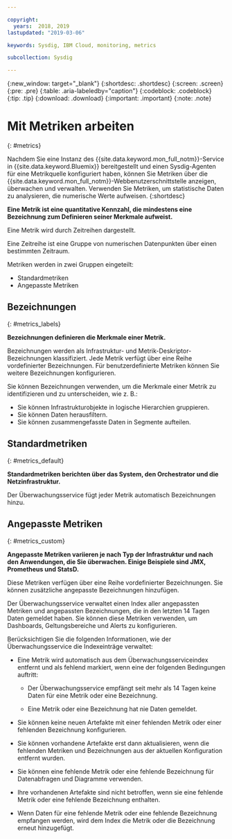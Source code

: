 ```yaml
---

copyright:
  years:  2018, 2019
lastupdated: "2019-03-06"

keywords: Sysdig, IBM Cloud, monitoring, metrics

subcollection: Sysdig

---
```


{:new_window: target="_blank"}
{:shortdesc: .shortdesc}
{:screen: .screen}
{:pre: .pre}
{:table: .aria-labeledby="caption"}
{:codeblock: .codeblock}
{:tip: .tip}
{:download: .download}
{:important: .important}
{:note: .note}

# Mit Metriken arbeiten
{: #metrics}

Nachdem Sie eine Instanz des {{site.data.keyword.mon_full_notm}}-Service in {{site.data.keyword.Bluemix}} bereitgestellt und einen Sysdig-Agenten für eine Metrikquelle konfiguriert haben, können Sie Metriken über die {{site.data.keyword.mon_full_notm}}-Webbenutzerschnittstelle anzeigen, überwachen und verwalten. Verwenden Sie Metriken, um statistische Daten zu analysieren, die numerische Werte aufweisen. 
{:shortdesc}


**Eine Metrik ist eine quantitative Kennzahl, die mindestens eine Bezeichnung zum Definieren seiner Merkmale aufweist.**

Eine Metrik wird durch Zeitreihen dargestellt. 

Eine Zeitreihe ist eine Gruppe von numerischen Datenpunkten über einen bestimmten Zeitraum. 

Metriken werden in zwei Gruppen eingeteilt: 

* Standardmetriken 
* Angepasste Metriken


## Bezeichnungen
{: #metrics_labels}

**Bezeichnungen definieren die Merkmale einer Metrik.**

Bezeichnungen werden als Infrastruktur- und Metrik-Deskriptor-Bezeichnungen klassifiziert. Jede Metrik verfügt über eine Reihe vordefinierter Bezeichnungen. Für benutzerdefinierte Metriken können Sie weitere Bezeichnungen konfigurieren. 

Sie können Bezeichnungen verwenden, um die Merkmale einer Metrik zu identifizieren und zu unterscheiden, wie z. B.:
* Sie können Infrastrukturobjekte in logische Hierarchien gruppieren. 
* Sie können Daten herausfiltern. 
* Sie können zusammengefasste Daten in Segmente aufteilen. 


## Standardmetriken 
{: #metrics_default}

**Standardmetriken berichten über das System, den Orchestrator und die Netzinfrastruktur.**

Der Überwachungsservice fügt jeder Metrik automatisch Bezeichnungen hinzu.


## Angepasste Metriken
{: #metrics_custom}

**Angepasste Metriken variieren je nach Typ der Infrastruktur und nach den Anwendungen, die Sie überwachen. Einige Beispiele sind JMX, Prometheus und StatsD.**

Diese Metriken verfügen über eine Reihe vordefinierter Bezeichnungen. Sie können zusätzliche angepasste Bezeichnungen hinzufügen.

Der Überwachungsservice verwaltet einen Index aller angepassten Metriken und angepassten Bezeichnungen, die in den letzten 14 Tagen Daten gemeldet haben. Sie können diese Metriken verwenden, um Dashboards, Geltungsbereiche und Alerts zu konfigurieren.

Berücksichtigen Sie die folgenden Informationen, wie der Überwachungsservice die Indexeinträge verwaltet:
*  Eine Metrik wird automatisch aus dem Überwachungsserviceindex entfernt und als fehlend markiert, wenn eine der folgenden Bedingungen auftritt:
    
    * Der Überwachungsservice empfängt seit mehr als 14 Tagen keine Daten für eine Metrik oder eine Bezeichnung.
    
    * Eine Metrik oder eine Bezeichnung hat nie Daten gemeldet.

* Sie können keine neuen Artefakte mit einer fehlenden Metrik oder einer fehlenden Bezeichnung konfigurieren. 
* Sie können vorhandene Artefakte erst dann aktualisieren, wenn die fehlenden Metriken und Bezeichnungen aus der aktuellen Konfiguration entfernt wurden.
* Sie können eine fehlende Metrik oder eine fehlende Bezeichnung für Datenabfragen und Diagramme verwenden. 
* Ihre vorhandenen Artefakte sind nicht betroffen, wenn sie eine fehlende Metrik oder eine fehlende Bezeichnung enthalten.
* Wenn Daten für eine fehlende Metrik oder eine fehlende Bezeichnung empfangen werden, wird dem Index die Metrik oder die Bezeichnung erneut hinzugefügt.



